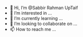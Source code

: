 - 👋 Hi, I’m @Sabbir Rahman UpTaif
- 👀 I’m interested in ...
- 🌱 I’m currently learning ...
- 💞️ I’m looking to collaborate on ...
- 📫 How to reach me ...

<!---
Sabbir-Rahman-Taif/Sabbir-Rahman-Taif is a ✨ special ✨ repository because its `README.md` (this file) appears on your GitHub profile.
You can click the Preview link to take a look at your changes.
--->
